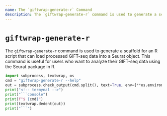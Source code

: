 ```yaml
---
name: The `giftwrap-generate-r` Command
description: The `giftwrap-generate-r` command is used to generate a scaffold for an R script that can load processed GIFT-seq data into a Seurat object.
---
```


# `giftwrap-generate-r`
The `giftwrap-generate-r` command is used to generate a scaffold for an R script that can load processed GIFT-seq data into a Seurat object. This command is useful for users who want to analyze their GIFT-seq data using the Seurat package in R.

```py exec="md"
import subprocess, textwrap, os
cmd = "giftwrap-generate-r --help"
out = subprocess.check_output(cmd.split(), text=True, env={**os.environ, "TERM": "xterm-256color"})
print("<!-- termynal -->")
print("```console")
print(f"$ {cmd}")
print(textwrap.dedent(out))
print("```")
```
